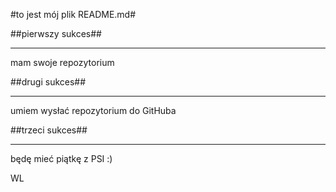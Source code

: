 #to jest mój plik README.md#

##pierwszy sukces##
<hr>
mam swoje repozytorium

##drugi sukces##
<hr>
umiem wysłać repozytorium do GitHuba

##trzeci sukces##
<hr>
będę mieć piątkę z PSI :)

WL
